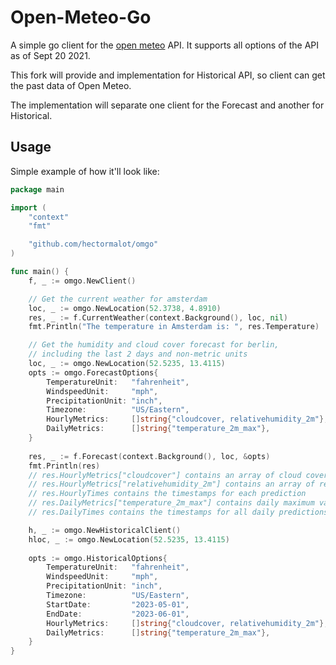 # Open-Meteo-Go

A simple go client for the [open meteo](https://open-meteo.com) API. It supports all options of the API as of Sept 20 2021.

This fork will provide and implementation for Historical API, so client can get the past data of Open Meteo.

The implementation will separate one client for the Forecast and another for Historical.

## Usage

Simple example of how it'll look like:

```go
package main

import (
	"context"
	"fmt"

	"github.com/hectormalot/omgo"
)

func main() {
	f, _ := omgo.NewClient()

	// Get the current weather for amsterdam
	loc, _ := omgo.NewLocation(52.3738, 4.8910)
	res, _ := f.CurrentWeather(context.Background(), loc, nil)
	fmt.Println("The temperature in Amsterdam is: ", res.Temperature)

	// Get the humidity and cloud cover forecast for berlin, 
	// including the last 2 days and non-metric units
	loc, _ := omgo.NewLocation(52.5235, 13.4115)
	opts := omgo.ForecastOptions{
		TemperatureUnit:   "fahrenheit",
		WindspeedUnit:     "mph",
		PrecipitationUnit: "inch",
		Timezone:          "US/Eastern",
		HourlyMetrics:     []string{"cloudcover, relativehumidity_2m"},
		DailyMetrics:      []string{"temperature_2m_max"},
	}
	
	res, _ := f.Forecast(context.Background(), loc, &opts)
	fmt.Println(res)
	// res.HourlyMetrics["cloudcover"] contains an array of cloud coverage predictions
	// res.HourlyMetrics["relativehumidity_2m"] contains an array of relative humidity predictions
	// res.HourlyTimes contains the timestamps for each prediction
	// res.DailyMetrics["temperature_2m_max"] contains daily maximum values for the temperature_2m metric
	// res.DailyTimes contains the timestamps for all daily predictions

	h, _ := omgo.NewHistoricalClient()
	hloc, _ := omgo.NewLocation(52.5235, 13.4115)
	
	opts := omgo.HistoricalOptions{
		TemperatureUnit:   "fahrenheit",
		WindspeedUnit:     "mph",
		PrecipitationUnit: "inch",
		Timezone:          "US/Eastern",
		StartDate:         "2023-05-01",
		EndDate:           "2023-06-01",
		HourlyMetrics:     []string{"cloudcover, relativehumidity_2m"},
		DailyMetrics:      []string{"temperature_2m_max"},
	}
}


```
